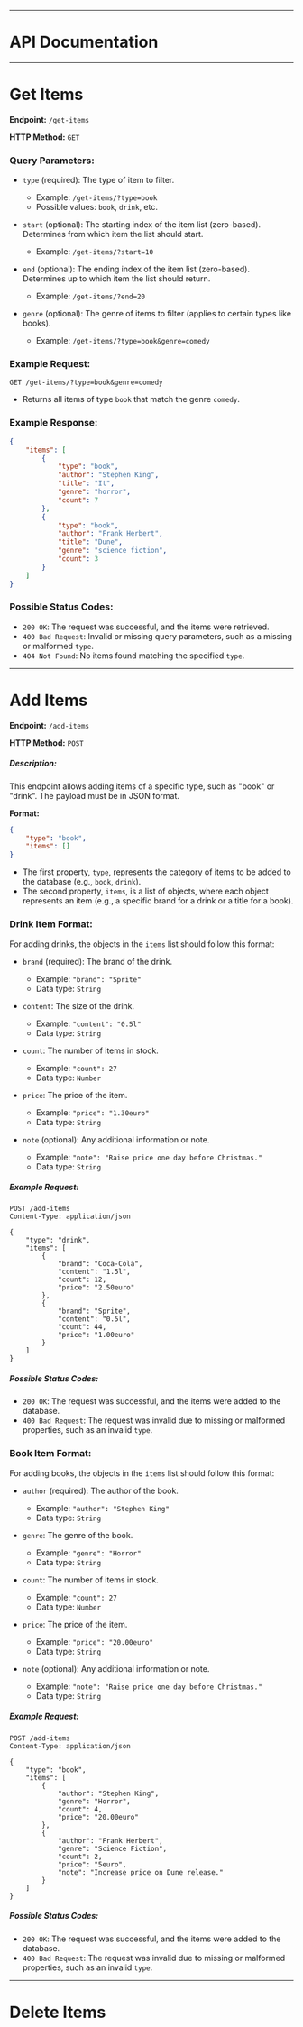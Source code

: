 ***

# API Documentation

***

# Get Items

**Endpoint:** `/get-items`

**HTTP Method:** `GET`

### Query Parameters:

* `type` (required): The type of item to filter.

  * Example: `/get-items/?type=book`
  * Possible values: `book`, `drink`, etc.

* `start` (optional): The starting index of the item list (zero-based). Determines from which item the list should start.
  * Example: `/get-items/?start=10`

* `end` (optional): The ending index of the item list (zero-based). Determines up to which item the list should return.
  * Example: `/get-items/?end=20`

* `genre` (optional): The genre of items to filter (applies to certain types like books).
  * Example: `/get-items/?type=book&genre=comedy`

### Example Request:

```http
GET /get-items/?type=book&genre=comedy
```

* Returns all items of type `book` that match the genre `comedy`.

### Example Response:

```json
{
    "items": [
        {
            "type": "book",
            "author": "Stephen King",
            "title": "It",
            "genre": "horror",
            "count": 7
        },
        {
            "type": "book",
            "author": "Frank Herbert",
            "title": "Dune",
            "genre": "science fiction",
            "count": 3
        }
    ]
}
```

### Possible Status Codes:

* `200 OK`: The request was successful, and the items were retrieved.
* `400 Bad Request`: Invalid or missing query parameters, such as a missing or malformed `type`.
* `404 Not Found`: No items found matching the specified `type`.

---

# Add Items

**Endpoint:** `/add-items`

**HTTP Method:** `POST`

##### Description:

This endpoint allows adding items of a specific type, such as "book" or "drink". The payload must be in JSON format.

**Format:**

```json
{
    "type": "book",
    "items": []
}
```

* The first property, `type`, represents the category of items to be added to the database (e.g., `book`, `drink`).
* The second property, `items`, is a list of objects, where each object represents an item (e.g., a specific brand for a drink or a title for a book).



### Drink Item Format:

For adding drinks, the objects in the `items` list should follow this format:

* `brand` (required): The brand of the drink.

  * Example: `"brand": "Sprite"`
  * Data type: `String`

* `content`: The size of the drink.

  * Example: `"content": "0.5l"`
  * Data type: `String`

* `count`: The number of items in stock.

  * Example: `"count": 27`
  * Data type: `Number`

* `price`: The price of the item.

  * Example: `"price": "1.30euro"`
  * Data type: `String`

* `note` (optional): Any additional information or note.

  * Example: `"note": "Raise price one day before Christmas."`
  * Data type: `String`

##### Example Request:

```http
POST /add-items
Content-Type: application/json

{
    "type": "drink",
    "items": [
        {
            "brand": "Coca-Cola",
            "content": "1.5l",
            "count": 12,
            "price": "2.50euro"
        },
        {
            "brand": "Sprite",
            "content": "0.5l",
            "count": 44,
            "price": "1.00euro"
        }
    ]
}
```

##### Possible Status Codes:

* `200 OK`: The request was successful, and the items were added to the database.
* `400 Bad Request`: The request was invalid due to missing or malformed properties, such as an invalid `type`.



### Book Item Format:

For adding books, the objects in the `items` list should follow this format:

* `author` (required): The author of the book.

  * Example: `"author": "Stephen King"`
  * Data type: `String`

* `genre`: The genre of the book.

    * Example: `"genre": "Horror"`
    * Data type: `String`

* `count`: The number of items in stock.

  * Example: `"count": 27`
  * Data type: `Number`

* `price`: The price of the item.

  * Example: `"price": "20.00euro"`
  * Data type: `String`

* `note` (optional): Any additional information or note.

  * Example: `"note": "Raise price one day before Christmas."`
  * Data type: `String`

##### Example Request:

```http
POST /add-items
Content-Type: application/json

{
    "type": "book",
    "items": [
        {
            "author": "Stephen King",
			"genre": "Horror",
			"count": 4,
            "price": "20.00euro"
        },
        {
            "author": "Frank Herbert",
			"genre": "Science Fiction",
            "count": 2,
            "price": "5euro",
			"note": "Increase price on Dune release."
        }
    ]
}
```

##### Possible Status Codes:

* `200 OK`: The request was successful, and the items were added to the database.
* `400 Bad Request`: The request was invalid due to missing or malformed properties, such as an invalid `type`.

---

# Delete Items